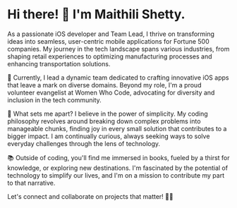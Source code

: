 # Hi there! 👋 I'm Maithili Shetty.

As a passionate iOS developer and Team Lead, I thrive on transforming ideas into seamless, user-centric mobile applications for Fortune 500 companies.
My journey in the tech landscape spans various industries, from shaping retail experiences to optimizing manufacturing processes and enhancing transportation solutions.

🚀 Currently, I lead a dynamic team dedicated to crafting innovative iOS apps that leave a mark on diverse domains. 
Beyond my role, I'm a proud volunteer evangelist at Women Who Code, advocating for diversity and inclusion in the tech community.

🌟 What sets me apart? I believe in the power of simplicity.
My coding philosophy revolves around breaking down complex problems into manageable chunks, finding joy in every small solution that contributes to a bigger impact. 
I am continually curious, always seeking ways to solve everyday challenges through the lens of technology.

📚 Outside of coding, you'll find me immersed in books, fueled by a thirst for knowledge, or exploring new destinations. 
I'm fascinated by the potential of technology to simplify our lives, and I'm on a mission to contribute my part to that narrative.

Let's connect and collaborate on projects that matter! 🌈✨
